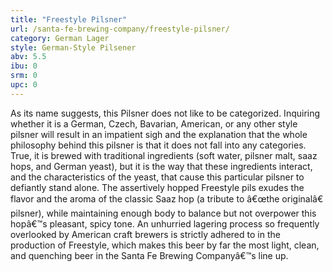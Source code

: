 ```yaml
---
title: "Freestyle Pilsner"
url: /santa-fe-brewing-company/freestyle-pilsner/
category: German Lager
style: German-Style Pilsener
abv: 5.5
ibu: 0
srm: 0
upc: 0
---
```

As its name suggests, this Pilsner does not like to be categorized. Inquiring whether it is a German, Czech, Bavarian, American, or any other style pilsner will result in an impatient sigh and the explanation that the whole philosophy behind this pilsner is that it does not fall into any categories. True, it is brewed with traditional ingredients (soft water, pilsner malt, saaz hops, and German yeast), but it is the way that these ingredients interact, and the characteristics of the yeast, that cause this particular pilsner to defiantly stand alone. The assertively hopped Freestyle pils exudes the flavor and the aroma of the classic Saaz hop (a tribute to â€œthe originalâ€ pilsner), while maintaining enough body to balance but not overpower this hopâ€™s pleasant, spicy tone. An unhurried lagering process so frequently overlooked by American craft brewers is strictly adhered to in the production of Freestyle, which makes this beer by far the most light, clean, and quenching beer in the Santa Fe Brewing Companyâ€™s line up.

